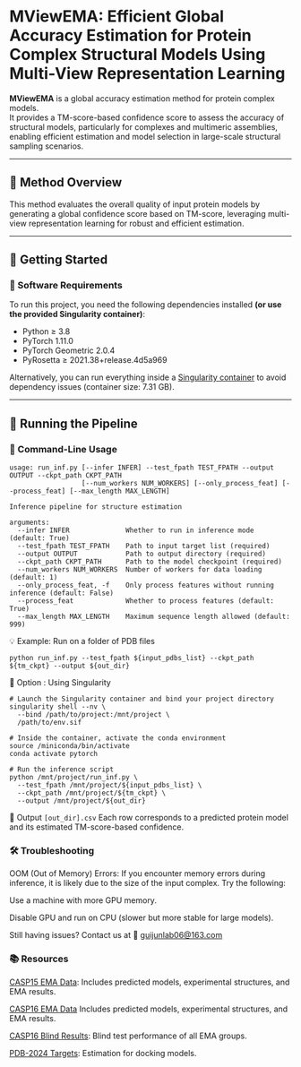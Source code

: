 # MViewEMA: Efficient Global Accuracy Estimation for Protein Complex Structural Models Using Multi-View Representation Learning

**MViewEMA** is a global accuracy estimation method for protein complex models.  
It provides a TM-score-based confidence score to assess the accuracy of structural models, particularly for complexes and multimeric assemblies, enabling efficient estimation and model selection in large-scale structural sampling scenarios.

---
## 🧪 Method Overview

This method evaluates the overall quality of input protein models by generating a global confidence score based on TM-score, leveraging multi-view representation learning for robust and efficient estimation.

---

## 🚀 Getting Started

### 🔧 Software Requirements

To run this project, you need the following dependencies installed **(or use the provided Singularity container)**:

- Python ≥ 3.8  
- PyTorch 1.11.0  
- PyTorch Geometric 2.0.4  
- PyRosetta ≥ 2021.38+release.4d5a969  

Alternatively, you can run everything inside a [Singularity container](http://zhanglab-bioinf.com/DeepUMQA-X/static/env.sif) to avoid dependency issues (container size: 7.31 GB).

---


## 🏃 Running the Pipeline

### 📌 Command-Line Usage

```
usage: run_inf.py [--infer INFER] --test_fpath TEST_FPATH --output OUTPUT --ckpt_path CKPT_PATH
                  [--num_workers NUM_WORKERS] [--only_process_feat] [--process_feat] [--max_length MAX_LENGTH]

Inference pipeline for structure estimation

arguments:
  --infer INFER              Whether to run in inference mode (default: True)
  --test_fpath TEST_FPATH    Path to input target list (required)
  --output OUTPUT            Path to output directory (required)
  --ckpt_path CKPT_PATH      Path to the model checkpoint (required)
  --num_workers NUM_WORKERS  Number of workers for data loading (default: 1)
  --only_process_feat, -f    Only process features without running inference (default: False)
  --process_feat             Whether to process features (default: True)
  --max_length MAX_LENGTH    Maximum sequence length allowed (default: 999)
```
💡 Example: Run on a folder of PDB files
```
python run_inf.py --test_fpath ${input_pdbs_list} --ckpt_path ${tm_ckpt} --output ${out_dir}
```
🐳 Option : Using Singularity
```
# Launch the Singularity container and bind your project directory
singularity shell --nv \
  --bind /path/to/project:/mnt/project \
  /path/to/env.sif

# Inside the container, activate the conda environment
source /miniconda/bin/activate
conda activate pytorch

# Run the inference script
python /mnt/project/run_inf.py \
  --test_fpath /mnt/project/${input_pdbs_list} \
  --ckpt_path /mnt/project/${tm_ckpt} \
  --output /mnt/project/${out_dir}
```
📂 Output
```[out_dir].csv```
Each row corresponds to a predicted protein model and its estimated TM-score-based confidence.

### 🛠️ Troubleshooting

OOM (Out of Memory) Errors:
If you encounter memory errors during inference, it is likely due to the size of the input complex. Try the following:

Use a machine with more GPU memory.

Disable GPU and run on CPU (slower but more stable for large models).

Still having issues?
Contact us at 📧 guijunlab06@163.com

### 📚 Resources
[CASP15 EMA Data](https://predictioncenter.org/download_area/CASP15/):
Includes predicted models, experimental structures, and EMA results.

[CASP16 EMA Data](https://predictioncenter.org/download_area/CASP16/)
Includes predicted models, experimental structures, and EMA results.

[CASP16 Blind Results](https://predictioncenter.org/casp16/results.cgi?tr_type=accuracy): Blind test performance of all EMA groups.

[PDB-2024 Targets](https://www.rcsb.org/): Estimation for docking models.
